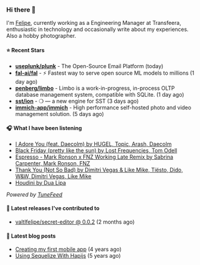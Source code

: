 ### Hi there 👋

I'm [Felipe](https://felipevm.com), currently working as a Engineering Manager at Transfeera, enthusiastic in technology and occasionally write about my experiences. Also a hobby photographer.

#### ⭐ Recent Stars
- **[useplunk/plunk](https://github.com/useplunk/plunk)** - The Open-Source Email Platform (today)
- **[fal-ai/fal](https://github.com/fal-ai/fal)** - ⚡ Fastest way to serve open source ML models to millions (1 day ago)
- **[penberg/limbo](https://github.com/penberg/limbo)** - Limbo is a work-in-progress, in-process OLTP database management system, compatible with SQLite. (1 day ago)
- **[sst/ion](https://github.com/sst/ion)** - ❍ — a new engine for SST (3 days ago)
- **[immich-app/immich](https://github.com/immich-app/immich)** - High performance self-hosted photo and video management solution. (5 days ago)

#### 🎧 What I have been listening
- [I Adore You (feat. Daecolm) by HUGEL, Topic, Arash, Daecolm](https://open.spotify.com/track/5nPbKG04fhLkIAjcPFaZq7)
- [Black Friday (pretty like the sun) by Lost Frequencies, Tom Odell](https://open.spotify.com/track/4MSj19TwYBLgDFj3ddEeco)
- [Espresso - Mark Ronson x FNZ Working Late Remix by Sabrina Carpenter, Mark Ronson, FNZ](https://open.spotify.com/track/2rHUyJioDOKDshDDxzbISl)
- [Thank You (Not So Bad) by Dimitri Vegas &amp; Like Mike, Tiësto, Dido, W&amp;W, Dimitri Vegas, Like Mike](https://open.spotify.com/track/09CnYHiZ5jGT1wr1TXJ9Zt)
- [Houdini by Dua Lipa](https://open.spotify.com/track/6D8y7Bck8h11byRY88Pt2z)

_Powered by [TuneFeed](https://tunefeed.app?ref=valtlfelipe-gh-profile)_ 

#### 🚀 Latest releases I've contributed to


- [valtlfelipe/secret-editor @ 0.0.2](https://github.com/valtlfelipe/secret-editor/releases/tag/0.0.2) (2 months ago)

#### 📄 Latest blog posts
- [Creating my first mobile app](https://felipevm.com/posts/creating-my-first-mobile-app/) (4 years ago)
- [Using Sequelize With Hapijs](https://felipevm.com/posts/using-sequelize-with-hapijs/) (5 years ago)
